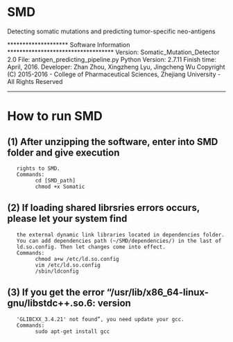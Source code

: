 # SMD
Detecting somatic mutations and predicting tumor-specific neo-antigens

******************** Software Information ***********************************
Version: Somatic_Mutation_Detector 2.0
File: antigen_predicting_pipeline.py
Python Version: 2.7.11
Finish time: April, 2016.
Developer: Zhan Zhou, Xingzheng Lyu, Jingcheng Wu
Copyright (C) 2015-2016 - College of Pharmaceutical Sciences, 
               Zhejiang University - All Rights Reserved 
*****************************************************************************
# How to run SMD
## (1) After unzipping the software, enter into SMD folder and give execution 
       rights to SMD.
       Commands:
             cd [SMD_path]
             chmod +x Somatic
## (2) If loading shared librsries errors occurs, please let your system find 
       the external dynamic link libraries located in dependencies folder. 
       You can add dependencies path (~/SMD/dependencies/) in the last of 
       ld.so.config. Then let changes come into effect.
       Commands:
             chmod a+w /etc/ld.so.config
             vim /etc/ld.so.config
             /sbin/ldconfig
## (3) If you get the error “/usr/lib/x86_64-linux-gnu/libstdc++.so.6: version
       'GLIBCXX_3.4.21' not found”, you need update your gcc.
       Commands:
             sudo apt-get install gcc

